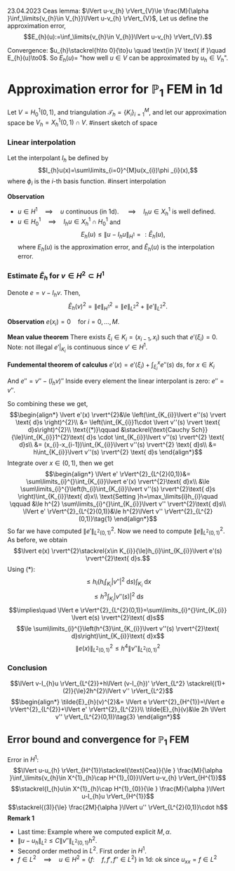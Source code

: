 23.04.2023
Ceas lemma:
	$\lVert u-v_{h} \rVert_{V}\le \frac{M}{\alpha }\inf_\limits{v_{h}\in V_{h}}\lVert u-v_{h} \rVert_{V}$,
Let us define the approximation error,
$$E_{h}(u):=\inf_\limits{v_{h}\in V_{h}}\lVert u-v_{h} \rVert_{V}.$$

Convergence:
$u_{h}\stackrel{h\to 0}{\to}u \quad \text{in }V \text{ if }\quad  E_{h}(u)\to0$.
So $E_{h}(u)=$ "how well $u \in V$ can be approximated by $u_{h}\in V_{h}$".

# Approximation error for $\mathbb{P}_{1}$ FEM in 1d
Let $V=H_{0}^{1}(0,1)$, and
triangulation $\mathcal{T}_{h}=\{K_{i} \}_{i=1}^{M}$,
and let our approximation space be
$V_{h}=X^{1}_{h}(0,1)\cap V$.
#insert sketch of space

### Linear interpolation
Let the interpolant $I_{h}$ be defined by
$$I_{h}u(x)=\sum\limits_{i=0}^{M}u(x_{i})\phi _{i}(x),$$
where $\phi _{i}$ is the $i$-th basis function.
#insert interpolation

**Observation**
* $u \in H^{1} \quad\implies\quad u \text{ continuous (in 1d)}.$
	$\quad\implies\quad I_{h}u \in X^{1}_{h} \text{ is well defined}$.
* $u\in H^{1}_{0}\quad\implies\quad I_{h}u \in X^{1}_{h}\cap H^{1}_{0}$
	  and 
	  $$E_{h}(u)\le \lVert u-I_{h}u \rVert_{H^{1}}=:\tilde{E}_{h}(u),$$
	  where $E_{h}(u)$ is the approximation error, and
	  $\tilde{E}_{h}(u)$ is the interpolation error.

### Estimate $\tilde{E}_{h}$ for $v \in H^{2}\subset H^{1}$
Denote $e=v-I_{h}v$.
Then,
$$\tilde{E}_{h}(v)^{2}=\lVert e \rVert^{2}_{H^{1}}=\lVert e \rVert^{2}_{L^{2}}+\lVert e' \rVert^{2}_{L^{2}}.$$

**Observation**
	$e(x_{i})=0 \quad\text{for }i=0,\dots,M$.

**Mean value theorem**
	There exists $\xi _{i}\in K_{i}=(x_{i-1},x_{i})$ such that
	$e'(\xi _{i})=0$.
	Note: not illegal
		$e'|_{K_{i}}$ is continuous since $v' \in H^1$.

**Fundemental theorem of calculus**
	$e'(x)=e'(\xi _{i})+\int_{\xi _{i}}^{x}e''(s)\text{ d}s$,
	for $x\in K_{i}$

And $e''=v''-(I_{h}v)''$
Inside every element the linear interpolant is zero:
$e''=v''$.

So combining these we get,
$$\begin{align*}
\lvert e'(x) \rvert^{2}&\le  \left(\int_{K_{i}}\lvert e''(s) \rvert \text{ d}s \right)^{2}\\
&= \left(\int_{K_{i}}1\cdot \lvert v''(s) \rvert \text{ d}s\right)^{2}\\
\text{(*)}\qquad &\stackrel{\text{Cauchy Sch}}{\le}\int_{K_{i}}1^{2}\text{ d}s \cdot \int_{K_{i}}\lvert v''(s) \rvert^{2} \text{ d}s\\
&= (x_{i}-x_{i-1})\int_{K_{i}}\lvert v''(s) \rvert^{2} \text{ d}s\\
&= h\int_{K_{i}}\lvert v''(s) \rvert^{2} \text{ d}s
\end{align*}$$
Integrate over $x \in (0,1)$, then we get
$$\begin{align*}
\lVert e' \rVert^{2}_{L^{2}(0,1)}&= \sum\limits_{i}^{}\int_{K_{i}}\lvert e'(x) \rvert^{2}\text{ d}x\\
		&\le \sum\limits_{i}^{}\left(h_{i}\int_{K_{i}}\lvert v''(s) \rvert^{2}\text{ d}s \right)\int_{K_{i}}\text{ d}x\\
\text{Setting }h=\max_\limits{i}h_{i}\quad \qquad &\le h^{2} \sum\limits_{i}^{}\int_{K_{i}}\lvert v'' \rvert^{2}\text{ d}s\\
\lVert e' \rVert^{2}_{L^{2}(0,1)}&\le h^{2}\lVert v'' \rVert^{2}_{L^{2}(0,1)}\tag{1}
\end{align*}$$
So far we have computed $\lVert e' \rVert^{2}_{L^{2}(0,1)}$. 
Now we need to compute $\lVert e \rVert^{2}_{L^{2}(0,1)}$.
As before, we obtain
$$\lvert e(x) \rvert^{2}\stackrel{x\in K_{i}}{\le}h_{i}\int_{K_{i}}\lvert e'(s) \rvert^{2}\text{ d}s.$$
Using $(*)$:
$$\le h_{i}\left(h_{i}\int_{K_{i}}\lvert v'' \rvert^{2}\text{ d}s\right)\int_{K_{i}}\text{ d}x$$
$$\le h^{3}\int_{K_{i}}\lvert v''(s) \rvert^{2}\text{ d}s$$
$$\implies\quad \lVert e \rVert^{2}_{L^{2}(0,1)}=\sum\limits_{i}^{}\int_{K_{i}} \lvert e(s) \rvert^{2}\text{ d}s$$
$$\le \sum\limits_{i}^{}\left(h^{3}\int_{K_{i}}\lvert v''(s) \rvert^{2}\text{ d}s\right)\int_{K_{i}}\text{ d}x$$
$$\lVert e(x) \rVert^{2}_{L^{2}(0,1)}\le h^{4}\lVert v'' \rVert^{2}_{L^{2}(0,1)}\tag{2}$$
### Conclusion

$$\lVert v-I_{h}u \rVert_{L^{2}}+h\lVert (v-I_{h})' \rVert_{L^2} \stackrel{(1)+(2)}{\le}2h^{2}\lVert v'' \rVert_{L^2}$$
$$\begin{align*}
\tilde{E}_{h}(v)^{2}&= \lVert e \rVert^{2}_{H^{1}}=\lVert e \rVert^{2}_{L^{2}}+\lVert e' \rVert^{2}_{L^{2}}\\
	\tilde{E}_{h}(v)&\le 2h \lVert v'' \rVert_{L^{2}(0,1)}\tag{3}
\end{align*}$$
## Error bound and convergence for $\mathbb{P}_{1}$ FEM
Error in $H^{1}$:
$$\lVert u-u_{h} \rVert_{H^{1}}\stackrel{\text{Cea}}{\le } \frac{M}{\alpha }\inf_\limits{v_{h}\in X^{1}_{h}\cap H^{1}_{0}}\lVert u-v_{h} \rVert_{H^{1}}$$
$$\stackrel{I_{h}u\in X^{1}_{h}\cap H^{1}_{0}}{\le } \frac{M}{\alpha }\lVert u-I_{h}u \rVert_{H^{1}}$$
$$\stackrel{(3)}{\le} \frac{2M}{\alpha }\lVert u'' \rVert_{L^{2}(0,1)}\cdot h$$
**Remark 1**
* Last time: Example where we computed explicit $M, \alpha$.
* $\lVert u-u_{h} \rVert_{L^{2}}\le C \lVert v'' \rVert_{L^{2}(0,1)}h^{2}$.
* Second order method in $L^{2}$.
	  First order in $H^{1}$.
* $f \in  L^{2}\quad\implies\quad u \in H^{2}=\{f:\quad f,f',f'' \in L^{2} \}$
	in 1d: ok since $u_{xx}=f \in L^{2}$


